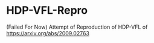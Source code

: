 # HDP-VFL-Repro
(Failed For Now) Attempt of Reproduction of HDP-VFL of https://arxiv.org/abs/2009.02763
